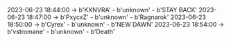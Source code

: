 2023-06-23 18:44:00 -> b'KXNVRA' - b'unknown' - b'STAY BACK'
2023-06-23 18:47:00 -> b'PxycxZ' - b'unknown' - b'Ragnarok'
2023-06-23 18:50:00 -> b'Cyrex' - b'unknown' - b'NEW DAWN'
2023-06-23 18:54:00 -> b'vstromane' - b'unknown' - b'Death'
